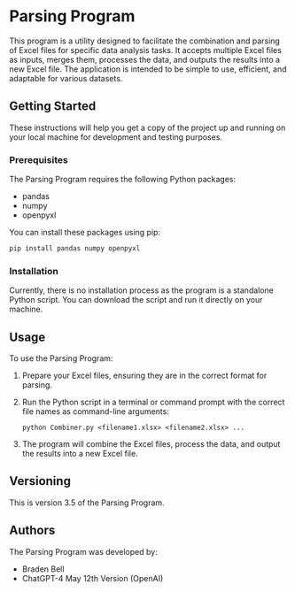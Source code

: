# Parsing Program

This program is a utility designed to facilitate the combination and parsing of Excel files for specific data analysis tasks. It accepts multiple Excel files as inputs, merges them, processes the data, and outputs the results into a new Excel file. The application is intended to be simple to use, efficient, and adaptable for various datasets.

## Getting Started

These instructions will help you get a copy of the project up and running on your local machine for development and testing purposes.

### Prerequisites

The Parsing Program requires the following Python packages:

- pandas
- numpy
- openpyxl

You can install these packages using pip:

```bash
pip install pandas numpy openpyxl
```


### Installation

Currently, there is no installation process as the program is a standalone Python script. You can download the script and run it directly on your machine.

## Usage

To use the Parsing Program:

1. Prepare your Excel files, ensuring they are in the correct format for parsing.
2. Run the Python script in a terminal or command prompt with the correct file names as command-line arguments:

    ```
    python Combiner.py <filename1.xlsx> <filename2.xlsx> ...
    ```

3. The program will combine the Excel files, process the data, and output the results into a new Excel file.

## Versioning

This is version 3.5 of the Parsing Program.

## Authors

The Parsing Program was developed by:

- Braden Bell
- ChatGPT-4 May 12th Version (OpenAI)
